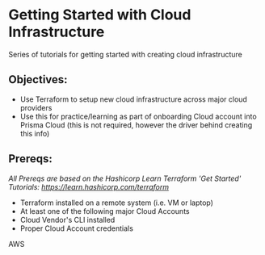 # Getting Started with Cloud Infrastructure
Series of tutorials for getting started with creating cloud infrastructure

## Objectives:
- Use Terraform to setup new cloud infrastructure across major cloud providers
- Use this for practice/learning as part of onboarding Cloud account into Prisma Cloud (this is not required, however the driver behind creating this info)

## Prereqs:
*All Prereqs are based on the Hashicorp Learn Terraform 'Get Started' Tutorials: https://learn.hashicorp.com/terraform*
- Terraform installed on a remote system (i.e. VM or laptop)
- At least one of the following major Cloud Accounts
- Cloud Vendor's CLI installed
- Proper Cloud Account credentials

AWS
